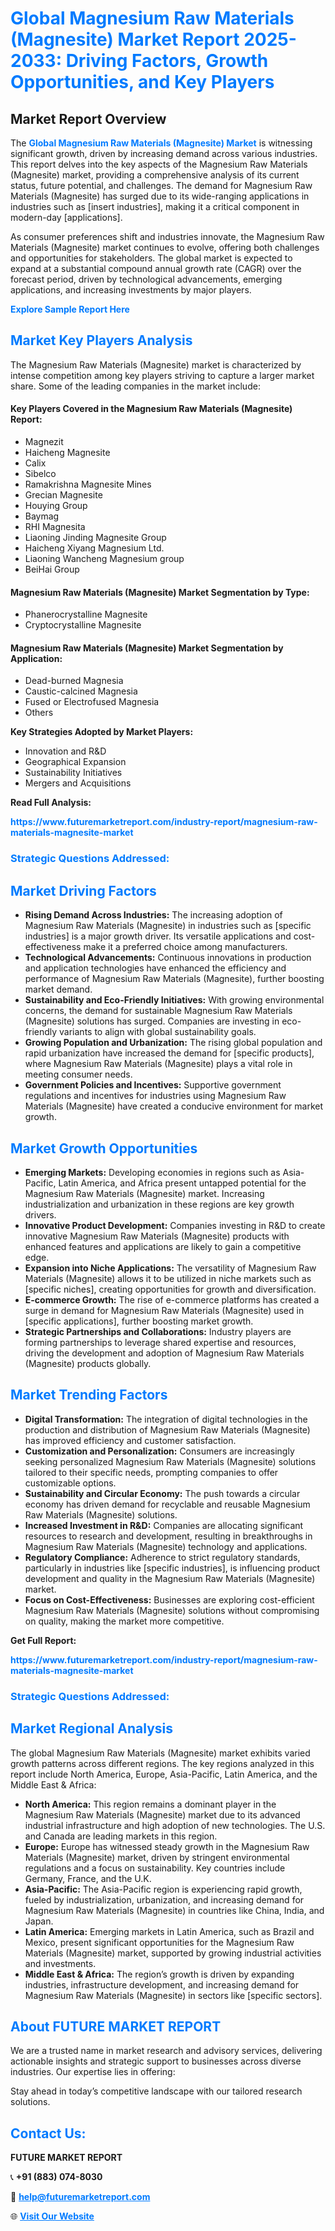 <h1 style="color: #007BFF;">Global Magnesium Raw Materials (Magnesite) Market Report 2025-2033: Driving Factors, Growth Opportunities, and Key Players</h1>

<section id="overview">
<h2>Market Report Overview</h2>
<p>The <a href="https://www.futuremarketreport.com/industry-report/magnesium-raw-materials-magnesite-market" style="color: #007BFF; text-decoration: none;"><strong>Global Magnesium Raw Materials (Magnesite) Market</strong></a> is witnessing significant growth, driven by increasing demand across various industries. This report delves into the key aspects of the Magnesium Raw Materials (Magnesite) market, providing a comprehensive analysis of its current status, future potential, and challenges. The demand for Magnesium Raw Materials (Magnesite) has surged due to its wide-ranging applications in industries such as [insert industries], making it a critical component in modern-day [applications].</p>
<p>As consumer preferences shift and industries innovate, the Magnesium Raw Materials (Magnesite) market continues to evolve, offering both challenges and opportunities for stakeholders. The global market is expected to expand at a substantial compound annual growth rate (CAGR) over the forecast period, driven by technological advancements, emerging applications, and increasing investments by major players.</p>
</section>

<section id="overview">
<p><a href="https://www.futuremarketreport.com/request-sample/reportId=114723" style="color: #007BFF; text-decoration: none;"><strong>Explore Sample Report Here</strong></a></p>
</section>

<section id="key-players">
<h2 style="color: #007BFF;">Market Key Players Analysis</h2>
<p>The Magnesium Raw Materials (Magnesite) market is characterized by intense competition among key players striving to capture a larger market share. Some of the leading companies in the market include:</p>
<h4>Key Players Covered in the Magnesium Raw Materials (Magnesite) Report:</h4>
<ul><li>Magnezit</li><li>Haicheng Magnesite</li><li>Calix</li><li>Sibelco</li><li>Ramakrishna Magnesite Mines</li><li>Grecian Magnesite</li><li>Houying Group</li><li>Baymag</li><li>RHI Magnesita</li><li>Liaoning Jinding Magnesite Group</li><li>Haicheng Xiyang Magnesium Ltd.</li><li>Liaoning Wancheng Magnesium group</li><li>BeiHai Group</li></ul>
<h4>Magnesium Raw Materials (Magnesite) Market Segmentation by Type:</h4>
<ul><li>Phanerocrystalline Magnesite</li><li>Cryptocrystalline Magnesite</li></ul>

<h4>Magnesium Raw Materials (Magnesite) Market Segmentation by Application:</h4>
<ul><li>Dead-burned Magnesia</li><li>Caustic-calcined Magnesia</li><li>Fused or Electrofused Magnesia</li><li>Others</li></ul>
<p><strong>Key Strategies Adopted by Market Players:</strong></p>
<ul>
<li>Innovation and R&D</li>
<li>Geographical Expansion</li>
<li>Sustainability Initiatives</li>
<li>Mergers and Acquisitions</li>
</ul>
</section>

<section>
<p><strong>Read Full Analysis: </strong></p><a href="https://www.futuremarketreport.com/industry-report/magnesium-raw-materials-magnesite-market" style="color: #007BFF; text-decoration: none;"><strong>https://www.futuremarketreport.com/industry-report/magnesium-raw-materials-magnesite-market</strong></a>
<h3 style="color: #007BFF;">Strategic Questions Addressed:</h3>
</section>

<section id="driving-factors">
<h2 style="color: #007BFF;">Market Driving Factors</h2>
<ul>
<li><strong>Rising Demand Across Industries:</strong> The increasing adoption of Magnesium Raw Materials (Magnesite) in industries such as [specific industries] is a major growth driver. Its versatile applications and cost-effectiveness make it a preferred choice among manufacturers.</li>
<li><strong>Technological Advancements:</strong> Continuous innovations in production and application technologies have enhanced the efficiency and performance of Magnesium Raw Materials (Magnesite), further boosting market demand.</li>
<li><strong>Sustainability and Eco-Friendly Initiatives:</strong> With growing environmental concerns, the demand for sustainable Magnesium Raw Materials (Magnesite) solutions has surged. Companies are investing in eco-friendly variants to align with global sustainability goals.</li>
<li><strong>Growing Population and Urbanization:</strong> The rising global population and rapid urbanization have increased the demand for [specific products], where Magnesium Raw Materials (Magnesite) plays a vital role in meeting consumer needs.</li>
<li><strong>Government Policies and Incentives:</strong> Supportive government regulations and incentives for industries using Magnesium Raw Materials (Magnesite) have created a conducive environment for market growth.</li>
</ul>
</section>

<section id="growth-opportunities">
<h2 style="color: #007BFF;">Market Growth Opportunities</h2>
<ul>
<li><strong>Emerging Markets:</strong> Developing economies in regions such as Asia-Pacific, Latin America, and Africa present untapped potential for the Magnesium Raw Materials (Magnesite) market. Increasing industrialization and urbanization in these regions are key growth drivers.</li>
<li><strong>Innovative Product Development:</strong> Companies investing in R&D to create innovative Magnesium Raw Materials (Magnesite) products with enhanced features and applications are likely to gain a competitive edge.</li>
<li><strong>Expansion into Niche Applications:</strong> The versatility of Magnesium Raw Materials (Magnesite) allows it to be utilized in niche markets such as [specific niches], creating opportunities for growth and diversification.</li>
<li><strong>E-commerce Growth:</strong> The rise of e-commerce platforms has created a surge in demand for Magnesium Raw Materials (Magnesite) used in [specific applications], further boosting market growth.</li>
<li><strong>Strategic Partnerships and Collaborations:</strong> Industry players are forming partnerships to leverage shared expertise and resources, driving the development and adoption of Magnesium Raw Materials (Magnesite) products globally.</li>
</ul>
</section>

<section id="trending-factors">
<h2 style="color: #007BFF;">Market Trending Factors</h2>
<ul>
<li><strong>Digital Transformation:</strong> The integration of digital technologies in the production and distribution of Magnesium Raw Materials (Magnesite) has improved efficiency and customer satisfaction.</li>
<li><strong>Customization and Personalization:</strong> Consumers are increasingly seeking personalized Magnesium Raw Materials (Magnesite) solutions tailored to their specific needs, prompting companies to offer customizable options.</li>
<li><strong>Sustainability and Circular Economy:</strong> The push towards a circular economy has driven demand for recyclable and reusable Magnesium Raw Materials (Magnesite) solutions.</li>
<li><strong>Increased Investment in R&D:</strong> Companies are allocating significant resources to research and development, resulting in breakthroughs in Magnesium Raw Materials (Magnesite) technology and applications.</li>
<li><strong>Regulatory Compliance:</strong> Adherence to strict regulatory standards, particularly in industries like [specific industries], is influencing product development and quality in the Magnesium Raw Materials (Magnesite) market.</li>
<li><strong>Focus on Cost-Effectiveness:</strong> Businesses are exploring cost-efficient Magnesium Raw Materials (Magnesite) solutions without compromising on quality, making the market more competitive.</li>
</ul>
</section>

<section>
<p><strong>Get Full Report: </strong></p><a href="https://www.futuremarketreport.com/industry-report/magnesium-raw-materials-magnesite-market" style="color: #007BFF; text-decoration: none;"><strong>https://www.futuremarketreport.com/industry-report/magnesium-raw-materials-magnesite-market</strong></a>
<h3 style="color: #007BFF;">Strategic Questions Addressed:</h3>
</section>


<section id="regional-analysis">
<h2 style="color: #007BFF;">Market Regional Analysis</h2>
<p>The global Magnesium Raw Materials (Magnesite) market exhibits varied growth patterns across different regions. The key regions analyzed in this report include North America, Europe, Asia-Pacific, Latin America, and the Middle East & Africa:</p>
<ul>
<li><strong>North America:</strong> This region remains a dominant player in the Magnesium Raw Materials (Magnesite) market due to its advanced industrial infrastructure and high adoption of new technologies. The U.S. and Canada are leading markets in this region.</li>
<li><strong>Europe:</strong> Europe has witnessed steady growth in the Magnesium Raw Materials (Magnesite) market, driven by stringent environmental regulations and a focus on sustainability. Key countries include Germany, France, and the U.K.</li>
<li><strong>Asia-Pacific:</strong> The Asia-Pacific region is experiencing rapid growth, fueled by industrialization, urbanization, and increasing demand for Magnesium Raw Materials (Magnesite) in countries like China, India, and Japan.</li>
<li><strong>Latin America:</strong> Emerging markets in Latin America, such as Brazil and Mexico, present significant opportunities for the Magnesium Raw Materials (Magnesite) market, supported by growing industrial activities and investments.</li>
<li><strong>Middle East & Africa:</strong> The region’s growth is driven by expanding industries, infrastructure development, and increasing demand for Magnesium Raw Materials (Magnesite) in sectors like [specific sectors].</li>
</ul>
</section>

<footer>
<h2 style="color: #007BFF;">About FUTURE MARKET REPORT</h2>
<p>We are a trusted name in market research and advisory services, delivering actionable insights and strategic support to businesses across diverse industries. Our expertise lies in offering:</p>

<p>Stay ahead in today’s competitive landscape with our tailored research solutions.</p>

<h2 style="color: #007BFF;">Contact Us:</h2>
<p><strong>FUTURE MARKET REPORT</strong></p>
<p>📞 <strong>+91 (883) 074-8030</strong></p>
<p>📧 <strong><a href="mailto:help@futuremarketreport.com" style="color: #007BFF;">help@futuremarketreport.com</a></strong></p>
<p>🌐 <strong><a href="https://www.futuremarketreport.com/" style="color: #007BFF;">Visit Our Website</a></strong></p>
</footer>